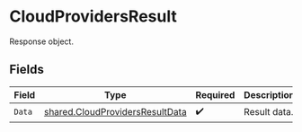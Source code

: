# CloudProvidersResult

Response object.


## Fields

| Field                                                                              | Type                                                                               | Required                                                                           | Description                                                                        |
| ---------------------------------------------------------------------------------- | ---------------------------------------------------------------------------------- | ---------------------------------------------------------------------------------- | ---------------------------------------------------------------------------------- |
| `Data`                                                                             | [shared.CloudProvidersResultData](../../models/shared/cloudprovidersresultdata.md) | :heavy_check_mark:                                                                 | Result data.                                                                       |